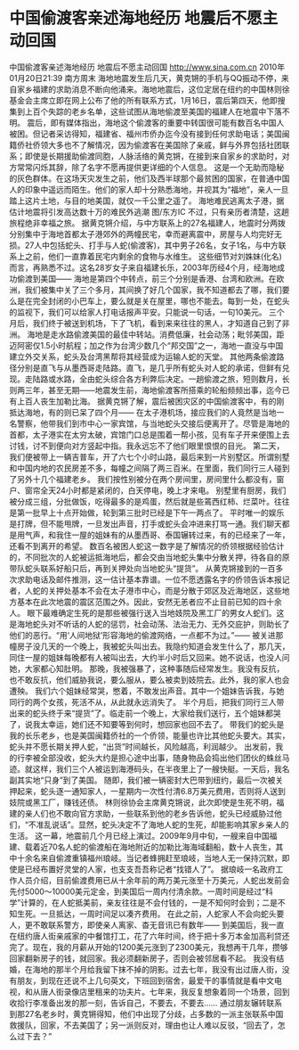 # 中国偷渡客亲述海地经历 地震后不愿主动回国

中国偷渡客亲述海地经历 地震后不愿主动回国
http://www.sina.com.cn  2010年01月20日21:39  南方周末
海地地震发生后几天，黄克锵的手机与QQ振动不停，来自家乡福建的求助消息不断向他涌来。海地地震后，这位定居在纽约的中国林则徐基金会主席立即在网上公布了他的所有联系方式，1月16日，震后第四天，他即搜集到上百个失踪的老乡名单，这些试图从海地偷渡至美国的福建人在地震中下落不明。
震后，即有媒体指出，海地这个偷渡客的重要中转国很可能有数百名中国人被困。但记者采访得知，福建省、福州市侨办迄今没有接到任何求助电话；美国闽籍侨社侨领大多也不了解情况，因为偷渡客在美国除了亲戚，鲜与外界包括社团联系；即使是长期援助偷渡同胞，人脉活络的黄克锵，在接到来自家乡的求助时，对方常常闪烁其辞，除了名字不愿再提供更详细的个人信息。
这是一个无助而隐秘的灰色群体。在这场天灾发生之前，他们及西半球那个最贫困的国家，在普通中国人的印象中遥远而陌生。他们的家人却十分熟悉海地，并视其为“福地”，亲人一旦踏上这片土地，与目的地美国，就仅一千公里之遥了。
海地难民逃离太子港，据估计地震将引发高达数十万的难民外逃潮 图/东方IC
不过，只有亲历者清楚，这趟旅程绝非幸福之旅。
据黄克锵介绍，与中方联系上的27名福建人，地震时分两拨分别集中于海地首都太子港郊外的两幢民宅，幸而避离震中，房屋与人均完好无损。27人中包括蛇头、打手与人蛇(偷渡客)，其中男子26名，女子1名，与中方联系上之前，他们一直靠着民宅内剩余的食物与水维生。
这些细节对刘姝妹(化名)而言，再熟悉不过。这名28岁女子来自福建长乐，2003年历经4个月，经海地成功偷渡到美国——
海地是第四个中转点，前三个分别是香港、台湾和欧洲。在欧洲，我们被集中关了三个多月，其间换了好几个国家，我不知道都去了哪，我们要么是在完全封闭的小巴车上，要么就是关在屋里，哪也不能去。每到一处，在蛇头的监视下，我们可以给家人打电话报声平安。只能说一句话，一句10美元。
三个月后，我们终于被送到机场，下了飞机，看到来来往往的黑人，才知道自己到了非洲。
海地是走水路偷渡美国的最佳中转站。消费低廉，社会动荡；毗邻美国，距迈阿密仅1.5小时航程；加之作为台湾少数几个“邦交国”之一，海地一直没与中国建立外交关系，蛇头及台湾黑帮将其经营成为运输人蛇的天堂。
其他两条偷渡路径分别是直飞与从墨西哥走陆路。直飞，是几乎所有蛇头对人蛇的承诺，但鲜有兑现。走陆路或水路，全由蛇头综合各方利弊后决定。一趟偷渡之旅，短则数月，长则两三年，甚至无期——地震发生前，海地偷渡客所搭乘的轮船频频出事，迄今已有上百人丧生加勒比海。
据黄克锵了解，震后被困灾区的中国偷渡客中，有的刚抵达海地，有的则已呆了四个月——
在太子港机场，接应我们的人竟然是当地一名警察，他带我们到市中心一家宾馆，与当地蛇头交接后便离开了。尽管是海地的首都，太子港实在太穷太破，宾馆门口总是围着一帮小孩，见有车子开来便围上去讨钱，讨不到便向对方竖起中指。我永远忘不了他们眼里恨恨的目光。
第二天，我们便被带上一辆吉普车，开了六七个小时山路，最后来到一片别墅区。所谓别墅和中国内地的农民房差不多，每幢之间隔了两三百米。在里面，我们同行三人碰到了另外十几个福建老乡。
我们按性别被分在两个房间里，房间里什么都没有，窗户、窗帘全天24小时都是紧闭的，白天停电，晚上才来电。
别墅里有厨房，我们被分成三组，分批做饭，吃得最多的是鸡蛋，然后就是些蔫西红柿、烂菜叶。往往是第一批早上十点开始做，轮到第三批时已经是下午一两点了。
平时唯一的娱乐是打牌，但不能甩牌，一旦发出声音，打手或蛇头会冲进来打骂一通。我们聊天都是用气声，和我住一屋的姐妹有的从墨西哥、泰国辗转过来，有的已经来了一年，还看不到离开的希望。
数百名被困人蛇这一数字是了解情况的侨领根据经验估计的，不同批次的人蛇被运抵海地后，都会交由当地蛇头集中分散关押，待各自的原带队蛇头联系好船只后，再到关押处向当地蛇头“提货”。
从黄克锵接到的一百多次求助电话及邮件推测，这一估计基本靠谱。一位不愿透露名字的侨领告诉本报记者，人蛇的关押处基本不会在太子港市中心，而是分散于郊区及近海地区，这些地方基本在此次地震的震区范围之外。因此，安然无恙者应不止目前已知的四十余人。
眼下最难确定生死的是那些被强行送入当地妓院及黑工厂的男女人蛇们。这是海地蛇头对不听话的人蛇的惩罚，社会动荡、法治无力、无外交庇护，则助长了他们的恶行。“用‘人间地狱’形容海地的偷渡网络，一点都不为过。”——
被关进那幢房子没几天的一个晚上，我被蛇头叫出去。我隐约知道会发生什么了，那几天，同住一屋的姐妹每晚都有人被叫出去，大约半小时后又回来。她不说话，也没人问她，大家都心知肚明。
那晚，我被强暴了，这种事随后经常发生。我没有反抗，也不敢反抗，他们威胁我说，要么服从，要么被卖到妓院去。此外，我的家人也会遭殃。
我们六个姐妹经常哭，憋着，不敢发出声音。其中一个姐妹告诉我，与她同行的两个女孩，死活不从，从此就永远消失了。
半个月后，把我们同行三人带出来的蛇头终于来“提货”了。临走前一个晚上，大家给我们送行，五个姐妹都哭了，说我太幸运，她们还不知要等到何时，想回家也回不去了。
带我们的蛇头是我的长乐老乡，也是美国闽籍侨社的一个侨领，能量也许比其他蛇头要大。其实，蛇头并不愿长期关押人蛇，“出货”时间越长，风险越高，利润越少。
出发前，我的行李被全部没收，蛇头大约是担心途中出事，随身物品会捣出他们团伙的蛛丝马迹。就这样，我们三个人被运到海港码头，在半夜里上了一艘快艇。一天后，我名副其实地“只身”到了美国。
随即，我们被一辆密封大巴带到纽约，最后一次被关押起来，蛇头逐一通知家人，一星期内一次性付清6.8万美元费用，否则将人送到妓院或黑工厂，赚钱还债。
林则徐协会主席黄克锵说，此次即使是生死不明，福建的亲人们也不敢向官方求助，一些联系到他的老乡告诉他，蛇头已经威胁过他们，“不准乱说话”。显然，蛇头决定不了海地人蛇的生死，却能影响其家乡亲人的生活。
这一幕，地震前几个月已经上演过。2009年9月中旬，一艘来自中国福建、载着近70名人蛇的偷渡船在海地附近的加勒比海海域翻船，数十人丧生，其中十余名来自偷渡重镇福州琅岐。当记者蜂拥赶至琅岐，当地人无一保持沉默，即使是已经布置好灵堂的人家，也支支吾吾称记者“找错人了”。
据琅岐一名政府工作人员介绍，目前偷渡费用已从十余年前的两万美元涨至十万美元，人蛇出发前会先付5000～10000美元定金，到美国后一周内付清余款。一周时间是经过“科学”计算的，在人蛇抵美前，亲友往往是不会付钱的，一是不知何时会到；二是不知生死。一旦抵达，一周时间足以凑齐费用。
在此之前，人蛇家人不会向蛇头要人，更不敢联系警方，即使亲人离家、杳无音讯已有数年——
到美国后，我一直在纽约唐人街亲戚家的中餐馆打工，花了六年时间，终于把十多万本金加高利贷还完了。现在，我的月薪从开始的1200美元涨到了2300美元，我想再干几年，攒够回家翻新房子的钱，就回家。我必须翻新房子，否则会被邻居看不起。
我没有结婚，在海地的那半个月给我留下抹不掉的阴影。过去七年，我没有出过唐人街，没有朋友，到现在还说不上几句英文，下班回到宿舍，最爱干的事情就是看中文电视，和从唐人街录像店里租来的功夫片。七年来，我反复想象着同一个场景，回到收拾行李准备出发的那一刻，告诉自己，不要去，不要去……
通过朋友辗转联系到那27名老乡时，黄克锵得知，他们中出现了分歧，占多数的一派主张联系中国救援队，回家，不去美国了；另一派则反对，理由也让人难以反驳，“回去了，怎么过下去？”

